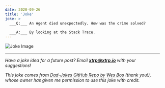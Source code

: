 ```yaml
---
date: 2020-09-26
title: 'Joke'
joke: >
  ___Q:___ An Agent died unexpectedly. How was the crime solved?
  
  ___A:___ By looking at the Stack Trace.
---
```


![Joke Image](https://private.xtrp.io/projects/DailyDeveloperJokes/public_image_server/images/5e125947cfb29.png)

---
*Have a joke idea for a future post? Email **[xtrp@xtrp.io](mailto:xtrp@xtrp.io)** with your suggestions!*

*This joke comes from [Dad-Jokes GitHub Repo by Wes Bos](https://github.com/wesbos/dad-jokes) (thank you!), whose owner has given me permission to use this joke with credit.*

<!-- 
Joke text:
**Q:** An Agent died unexpectedly. How was the crime solved?

**A:** By looking at the Stack Trace.
 -->

